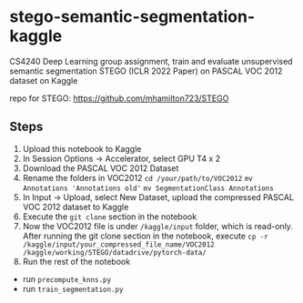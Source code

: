 # stego-semantic-segmentation-kaggle
CS4240 Deep Learning group assignment, train and evaluate unsupervised semantic segmentation STEGO (ICLR 2022 Paper) on PASCAL VOC 2012 dataset on Kaggle

repo for STEGO: https://github.com/mhamilton723/STEGO
## Steps
1. Upload this notebook to Kaggle
2. In Session Options -> Accelerator, select GPU T4 x 2
3. Download the PASCAL VOC 2012 Dataset
4. Rename the folders in VOC2012
`cd /your/path/to/VOC2012`
`mv Annotations 'Annotations old'`
`mv SegmentationClass Annotations`
4. In Input -> Upload, select New Dataset, upload the compressed PASCAL VOC 2012 dataset to Kaggle
5. Execute the `git clone` section in the notebook
5. Now the VOC2012 file is under `/kaggle/input` folder, which is read-only. After running the git clone section in the notebook, execute
`cp -r /kaggle/input/your_compressed_file_name/VOC2012 /kaggle/working/STEGO/datadrive/pytorch-data/`
6. Run the rest of the notebook
- run `precompute_knns.py`
- run `train_segmentation.py`
